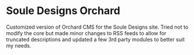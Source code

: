 Soule Designs Orchard
=======
Customized version of Orchard CMS for the Soule Designs site.  Tried not to modify the core but made minor changes to RSS feeds to allow for truncated descriptions and updated a few 3rd party modules to better suit my needs.
